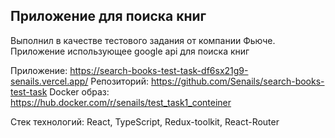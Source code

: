 ## Приложение для поиска книг
Выполнил в качестве тестового задания от компании Фьюче.
Приложение использующее google api для поиска книг

Приложение: https://search-books-test-task-df6sx21g9-senails.vercel.app/
Репозиторий: https://github.com/Senails/search-books-test-task
Docker образ: https://hub.docker.com/r/senails/test_task1_conteiner

Стек технологий:
React, TypeScript, Redux-toolkit, React-Router
